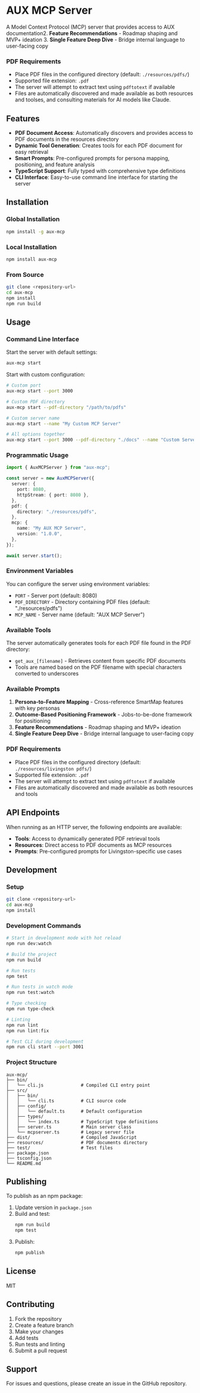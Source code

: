 # AUX MCP Server

A Model Context Protocol (MCP) server that provides access to AUX documentation2. **Feature Recommendations** - Roadmap shaping and MVP+ ideation 3. **Single Feature Deep Dive** - Bridge internal language to user-facing copy

### PDF Requirements

- Place PDF files in the configured directory (default: `./resources/pdfs/`)
- Supported file extension: `.pdf`
- The server will attempt to extract text using `pdftotext` if available
- Files are automatically discovered and made available as both resources and toolses, and consulting materials for AI models like Claude.

## Features

- **PDF Document Access**: Automatically discovers and provides access to PDF documents in the resources directory
- **Dynamic Tool Generation**: Creates tools for each PDF document for easy retrieval
- **Smart Prompts**: Pre-configured prompts for persona mapping, positioning, and feature analysis
- **TypeScript Support**: Fully typed with comprehensive type definitions
- **CLI Interface**: Easy-to-use command line interface for starting the server

## Installation

### Global Installation

```bash
npm install -g aux-mcp
```

### Local Installation

```bash
npm install aux-mcp
```

### From Source

```bash
git clone <repository-url>
cd aux-mcp
npm install
npm run build
```

## Usage

### Command Line Interface

Start the server with default settings:

```bash
aux-mcp start
```

Start with custom configuration:

```bash
# Custom port
aux-mcp start --port 3000

# Custom PDF directory
aux-mcp start --pdf-directory "/path/to/pdfs"

# Custom server name
aux-mcp start --name "My Custom MCP Server"

# All options together
aux-mcp start --port 3000 --pdf-directory "./docs" --name "Custom Server"
```

### Programmatic Usage

```typescript
import { AuxMCPServer } from "aux-mcp";

const server = new AuxMCPServer({
  server: {
    port: 8080,
    httpStream: { port: 8080 },
  },
  pdf: {
    directory: "./resources/pdfs",
  },
  mcp: {
    name: "My AUX MCP Server",
    version: "1.0.0",
  },
});

await server.start();
```

### Environment Variables

You can configure the server using environment variables:

- `PORT` - Server port (default: 8080)
- `PDF_DIRECTORY` - Directory containing PDF files (default: "./resources/pdfs")
- `MCP_NAME` - Server name (default: "AUX MCP Server")

### Available Tools

The server automatically generates tools for each PDF file found in the PDF directory:

- `get_aux_[filename]` - Retrieves content from specific PDF documents
- Tools are named based on the PDF filename with special characters converted to underscores

### Available Prompts

1. **Persona-to-Feature Mapping** - Cross-reference SmartMap features with key personas
2. **Outcome-Based Positioning Framework** - Jobs-to-be-done framework for positioning
3. **Feature Recommendations** - Roadmap shaping and MVP+ ideation
4. **Single Feature Deep Dive** - Bridge internal language to user-facing copy

### PDF Requirements

- Place PDF files in the configured directory (default: `./resources/livingston pdfs/`)
- Supported file extension: `.pdf`
- The server will attempt to extract text using `pdftotext` if available
- Files are automatically discovered and made available as both resources and tools

## API Endpoints

When running as an HTTP server, the following endpoints are available:

- **Tools**: Access to dynamically generated PDF retrieval tools
- **Resources**: Direct access to PDF documents as MCP resources
- **Prompts**: Pre-configured prompts for Livingston-specific use cases

## Development

### Setup

```bash
git clone <repository-url>
cd aux-mcp
npm install
```

### Development Commands

```bash
# Start in development mode with hot reload
npm run dev:watch

# Build the project
npm run build

# Run tests
npm test

# Run tests in watch mode
npm run test:watch

# Type checking
npm run type-check

# Linting
npm run lint
npm run lint:fix

# Test CLI during development
npm run cli start --port 3001
```

### Project Structure

```
aux-mcp/
├── bin/
│   └── cli.js              # Compiled CLI entry point
├── src/
│   ├── bin/
│   │   └── cli.ts          # CLI source code
│   ├── config/
│   │   └── default.ts      # Default configuration
│   ├── types/
│   │   └── index.ts        # TypeScript type definitions
│   ├── server.ts           # Main server class
│   └── mcpserver.ts        # Legacy server file
├── dist/                   # Compiled JavaScript
├── resources/              # PDF documents directory
├── test/                   # Test files
├── package.json
├── tsconfig.json
└── README.md
```

## Publishing

To publish as an npm package:

1. Update version in `package.json`
2. Build and test:
   ```bash
   npm run build
   npm test
   ```
3. Publish:
   ```bash
   npm publish
   ```

## License

MIT

## Contributing

1. Fork the repository
2. Create a feature branch
3. Make your changes
4. Add tests
5. Run tests and linting
6. Submit a pull request

## Support

For issues and questions, please create an issue in the GitHub repository.
